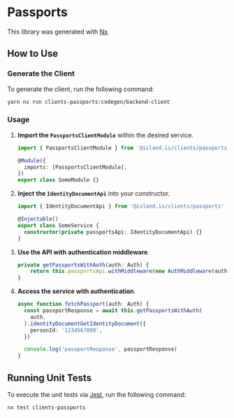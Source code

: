 # Passports

This library was generated with [Nx](https://nx.dev).

## How to Use

### Generate the Client

To generate the client, run the following command:

```sh
yarn nx run clients-passports:codegen/backend-client
```

### Usage

1. **Import the `PassportsClientModule`** within the desired service.

   ```typescript
   import { PassportsClientModule } from '@island.is/clients/passports'

   @Module({
     imports: [PassportsClientModule],
   })
   export class SomeModule {}
   ```

2. **Inject the `IdentityDocumentApi`** into your constructor.

   ```typescript
   import { IdentityDocumentApi } from '@island.is/clients/passports'

   @Injectable()
   export class SomeService {
     constructor(private passportsApi: IdentityDocumentApi) {}
   }
   ```

3. **Use the API with authentication middleware**.

   ```typescript
   private getPassportsWithAuth(auth: Auth) {
       return this.passportsApi.withMiddleware(new AuthMiddleware(auth));
   }
   ```

4. **Access the service with authentication**.

   ```typescript
   async function fetchPassport(auth: Auth) {
     const passportResponse = await this.getPassportsWithAuth(
       auth,
     ).identityDocumentGetIdentityDocument({
       personId: '1234567890',
     })

     console.log('passportResponse', passportResponse)
   }
   ```

## Running Unit Tests

To execute the unit tests via [Jest](https://jestjs.io), run the following command:

```sh
nx test clients-passports
```
